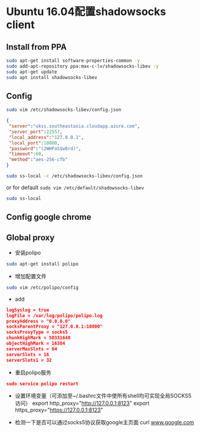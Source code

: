# Ubuntu 16.04配置shadowsocks client

## Install from PPA

```bash
sudo apt-get install software-properties-common -y
sudo add-apt-repository ppa:max-c-lv/shadowsocks-libev -y
sudo apt-get update
sudo apt install shadowsocks-libev
```

## Config

```bash
sudo vim /etc/shadowsocks-libev/config.json
```

```json
{
 "server":"ukss.southeastasia.cloudapp.azure.com",
 "server_port":22557,
 "local_address":"127.0.0.1",
 "local_port":10800,
 "password":"(2WHPaS$w0rd)",
 "timeout":60,
 "method":"aes-256-cfb"
}
```

```bash
sudo ss-local -c /etc/shadowsocks-libev/config.json
```
or for default `sudo vim /etc/default/shadowsocks-libev`
```bash
sudo ss-local
```

## Config google chrome

## Global proxy

- 安装polipo
```bash
sudo apt-get install polipo
```

- 增加配置文件
```bash
sudo vim /etc/polipo/config
```

- add
```json
logSyslog = true
logFile = /var/log/polipo/polipo.log
proxyAddress = "0.0.0.0"
socksParentProxy = "127.0.0.1:10800"
socksProxyType = socks5
chunkHighMark = 50331648
objectHighMark = 16384
serverMaxSlots = 64
serverSlots = 16
serverSlots1 = 32
```

- 重启polipo服务
```json
sudo service polipo restart
```

- 设置环境变量（可添加至~/.bashrc文件中使所有shell均可实现全局SOCKS5访问）
export http_proxy="http://127.0.0.1:8123"
export https_proxy="https://127.0.0.1:8123"

- 检测一下是否可以通过socks5协议获取google主页面
curl www.google.com
